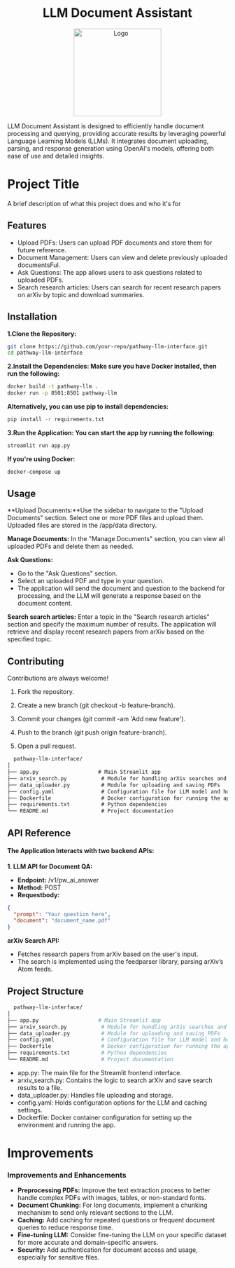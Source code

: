 <h1 align="center"> LLM Document Assistant </h1> <p align="center"> <img src="https://static.vecteezy.com/system/resources/thumbnails/010/214/734/small_2x/llm-letter-technology-logo-design-on-white-background-llm-creative-initials-letter-it-logo-concept-llm-letter-design-vector.jpg" alt="Logo" width="200"/> </p>
LLM Document Assistant is designed to efficiently handle document processing and querying, providing accurate results by leveraging powerful Language Learning Models (LLMs). It integrates document uploading, parsing, and response generation using OpenAI's models, offering both ease of use and detailed insights.

# Project Title

A brief description of what this project does and who it's for


## Features

- Upload PDFs: Users can upload PDF documents and store them for future reference.
- Document Management: Users can view and delete previously uploaded documentsFul.
- Ask Questions: The app allows users to ask questions related to uploaded PDFs.
- Search research articles: Users can search for recent research papers on arXiv by topic and download summaries.

## Installation

**1.Clone the Repository:**

```bash
git clone https://github.com/your-repo/pathway-llm-interface.git
cd pathway-llm-interface
```
**2.Install the Dependencies: Make sure you have Docker installed, then run the following:**
```bash
docker build -t pathway-llm .
docker run -p 8501:8501 pathway-llm
```
**Alternatively, you can use pip to install dependencies:**
```bash
pip install -r requirements.txt
```
**3.Run the Application: You can start the app by running the following:**
```bash
streamlit run app.py
```
**If you're using Docker:**
```bash
docker-compose up
```
## Usage

**Upload Documents:**Use the sidebar to navigate to the "Upload Documents" section. Select one or more PDF files and upload them. Uploaded files are stored in the /app/data directory.

**Manage Documents:** In the "Manage Documents" section, you can view all uploaded PDFs and delete them as needed.

**Ask Questions:**
- Go to the "Ask Questions" section.
- Select an uploaded PDF and type in your question.
- The application will send the document and question to the backend for processing, and the LLM will generate a response based on the document content.

**Search search articles:** Enter a topic in the "Search research articles" section and specify the maximum number of results.
The application will retrieve and display recent research papers from arXiv based on the specified topic.

## Contributing

Contributions are always welcome!

1. Fork the repository.

2. Create a new branch (git checkout -b feature-branch).

3. Commit your changes (git commit -am 'Add new feature').

4. Push to the branch (git push origin feature-branch).

5. Open a pull request.

```markdown
  pathway-llm-interface/
│
├── app.py                   # Main Streamlit app
├── arxiv_search.py           # Module for handling arXiv searches and generating PDFs
├── data_uploader.py          # Module for uploading and saving PDFs
├── config.yaml               # Configuration file for LLM model and host settings
├── Dockerfile                # Docker configuration for running the app
├── requirements.txt          # Python dependencies
└── README.md                 # Project documentation
```
## API Reference

#### The Application Interacts with two backend APIs:

**1. LLM API for Document QA:**
- **Endpoint:** /v1/pw_ai_answer
- **Method:** POST
- **Requestbody:**


```json
{
  "prompt": "Your question here",
  "document": "document_name.pdf"
}
```
**arXiv Search API:**

- Fetches research papers from arXiv based on the user's input.
- The search is implemented using the feedparser library, parsing arXiv’s Atom feeds.

## Project Structure

```bash
  pathway-llm-interface/
│
├── app.py                   # Main Streamlit app
├── arxiv_search.py           # Module for handling arXiv searches and generating PDFs
├── data_uploader.py          # Module for uploading and saving PDFs
├── config.yaml               # Configuration file for LLM model and host settings
├── Dockerfile                # Docker configuration for running the app
├── requirements.txt          # Python dependencies
└── README.md                 # Project documentation

```
- app.py: The main file for the Streamlit frontend interface.
- arxiv_search.py: Contains the logic to search arXiv and save search results to a file.
- data_uploader.py: Handles file uploading and storage.
- config.yaml: Holds configuration options for the LLM and caching settings.
- Dockerfile: Docker container configuration for setting up the environment and running the app.

# Improvements

### Improvements and Enhancements

- **Preprocessing PDFs:** Improve the text extraction process to better handle complex PDFs with images, tables, or non-standard fonts.
- **Document Chunking:** For long documents, implement a chunking mechanism to send only relevant sections to the LLM.
- **Caching:** Add caching for repeated questions or frequent document queries to reduce response time.
- **Fine-tuning LLM:** Consider fine-tuning the LLM on your specific dataset for more accurate and domain-specific answers.
- **Security:** Add authentication for document access and usage, especially for sensitive files.